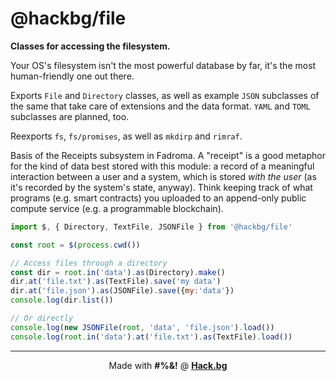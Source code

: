 # @hackbg/file

**Classes for accessing the filesystem.**

Your OS's filesystem isn't the most powerful database by far,
it's the most human-friendly one out there.

Exports `File` and `Directory` classes, as well as example `JSON` subclasses of the same
that take care of extensions and the data format. `YAML` and `TOML` subclasses are planned,
too.

Reexports `fs`, `fs/promises`, as well as `mkdirp` and `rimraf`.

Basis of the Receipts subsystem in Fadroma. A "receipt" is a good metaphor
for the kind of data best stored with this module: a record of a meaningful
interaction between a user and a system, which is stored *with the user*
(as it's recorded by the system's state, anyway). Think keeping track of
what programs (e.g. smart contracts) you uploaded to an append-only public
compute service (e.g. a programmable blockchain).

```javascript
import $, { Directory, TextFile, JSONFile } from '@hackbg/file'

const root = $(process.cwd())

// Access files through a directory
const dir = root.in('data').as(Directory).make()
dir.at('file.txt').as(TextFile).save('my data')
dir.at('file.json').as(JSONFile).save({my:'data'})
console.log(dir.list())

// Or directly
console.log(new JSONFile(root, 'data', 'file.json').load())
console.log(root.in('data').at('file.txt').as(TextFile).load())
```

<div align="center">

---

Made with **#%&!** @ [**Hack.bg**](https://foss.hack.bg)

</div>
